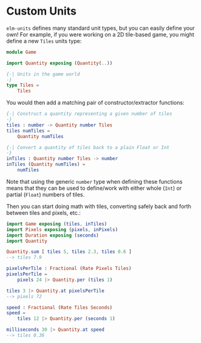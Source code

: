 # Custom Units

`elm-units` defines many standard unit types, but you can easily define your
own! For example, if you were working on a 2D tile-based game, you might define
a new `Tiles` units type:

```elm
module Game

import Quantity exposing (Quantity(..))

{-| Units in the game world
-}
type Tiles =
    Tiles
```

You would then add a matching pair of constructor/extractor functions:

```elm
{-| Construct a quantity representing a given number of tiles
-}
tiles : number -> Quantity number Tiles
tiles numTiles =
    Quantity numTiles

{-| Convert a quantity of tiles back to a plain Float or Int
-}
inTiles : Quantity number Tiles -> number
inTiles (Quantity numTiles) =
    numTiles
```

Note that using the generic `number` type when defining these functions means
that they can be used to define/work with either whole (`Int`) or partial
(`Float`) numbers of tiles.

Then you can start doing math with tiles, converting safely back and forth
between tiles and pixels, etc.:

```elm
import Game exposing (tiles, inTiles)
import Pixels exposing (pixels, inPixels)
import Duration exposing (seconds)
import Quantity

Quantity.sum [ tiles 5, tiles 2.3, tiles 0.6 ]
--> tiles 7.9

pixelsPerTile : Fractional (Rate Pixels Tiles)
pixelsPerTile =
    pixels 24 |> Quantity.per (tiles 1)

tiles 3 |> Quantity.at pixelsPerTile
--> pixels 72

speed : Fractional (Rate Tiles Seconds)
speed =
    tiles 12 |> Quantity.per (seconds 1)

milliseconds 30 |> Quantity.at speed
--> tiles 0.36
```
